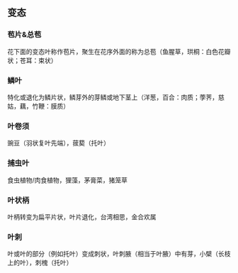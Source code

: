 ## 变态
### 苞片&总苞

花下面的变态叶称作苞片，聚生在花序外面的称为总苞（鱼腥草，珙桐：白色花瓣状；苍耳：束状）

### 鳞叶

特化或退化为鳞片状，鳞芽外的芽鳞或地下茎上（洋葱，百合：肉质；荸荠，慈姑，藕，竹鞭：膜质）

### 叶卷须

豌豆（羽状复叶先端），菝葜（托叶）

### 捕虫叶

食虫植物/肉食植物，狸藻，茅膏菜，猪笼草

### 叶状柄

叶柄转变为扁平片状，叶片退化，台湾相思，金合欢属

### 叶刺

叶或叶的部分（例如托叶）变成刺状，叶刺腋（相当于叶腋）中有芽，小檗（长枝上的叶），刺槐（托叶）